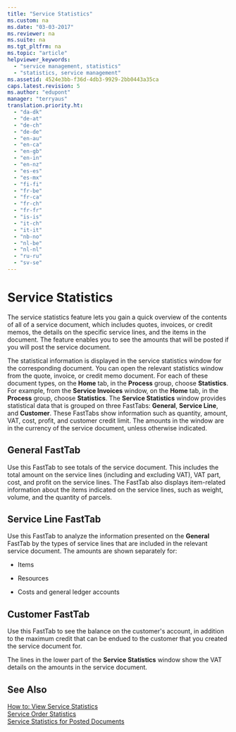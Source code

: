 ```yaml
---
title: "Service Statistics"
ms.custom: na
ms.date: "03-03-2017"
ms.reviewer: na
ms.suite: na
ms.tgt_pltfrm: na
ms.topic: "article"
helpviewer_keywords: 
  - "service management, statistics"
  - "statistics, service management"
ms.assetid: 4524e3bb-f36d-4db3-9929-2bb0443a35ca
caps.latest.revision: 5
ms.author: "edupont"
manager: "terryaus"
translation.priority.ht: 
  - "da-dk"
  - "de-at"
  - "de-ch"
  - "de-de"
  - "en-au"
  - "en-ca"
  - "en-gb"
  - "en-in"
  - "en-nz"
  - "es-es"
  - "es-mx"
  - "fi-fi"
  - "fr-be"
  - "fr-ca"
  - "fr-ch"
  - "fr-fr"
  - "is-is"
  - "it-ch"
  - "it-it"
  - "nb-no"
  - "nl-be"
  - "nl-nl"
  - "ru-ru"
  - "sv-se"
---
```

# Service Statistics
The service statistics feature lets you gain a quick overview of the contents of all of a service document, which includes quotes, invoices, or credit memos, the details on the specific service lines, and the items in the document. The feature enables you to see the amounts that will be posted if you will post the service document.  
  
 The statistical information is displayed in the service statistics window for the corresponding document. You can open the relevant statistics window from the quote, invoice, or credit memo document. For each of these document types, on the **Home** tab, in the **Process** group, choose **Statistics**. For example, from the  **Service Invoices** window, on the **Home** tab, in the **Process** group, choose **Statistics**. The **Service Statistics** window provides statistical data that is grouped on three FastTabs: **General**, **Service Line**, and **Customer**. These FastTabs show information such as quantity, amount, VAT, cost, profit, and customer credit limit. The amounts in the window are in the currency of the service document, unless otherwise indicated.  
  
## General FastTab  
 Use this FastTab to see totals of the service document. This includes the total amount on the service lines \(including and excluding VAT\), VAT part, cost, and profit on the service lines. The FastTab also displays item\-related information about the items indicated on the service lines, such as weight, volume, and the quantity of parcels.  
  
## Service Line FastTab  
 Use this FastTab to analyze the information presented on the **General** FastTab by the types of service lines that are included in the relevant service document. The amounts are shown separately for:  
  
-   Items  
  
-   Resources  
  
-   Costs and general ledger accounts  
  
## Customer FastTab  
 Use this FastTab to see the balance on the customer's account, in addition to the maximum credit that can be endued to the customer that you created the service document for.  
  
 The lines in the lower part of the **Service Statistics** window show the VAT details on the amounts in the service document.  
  
## See Also  
 [How to: View Service Statistics](../Service/how-to-view-service-statistics.md)   
 [Service Order Statistics](../Service/service-order-statistics.md)   
 [Service Statistics for Posted Documents](../Service/service-statistics-for-posted-documents.md)